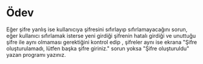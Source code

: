 # Ödev

Eğer şifre yanlış ise kullanıcıya şifresini sıfırlayıp sıfırlamayacağını sorun,
eğer kullanıcı sıfırlamak isterse yeni girdiği şifrenin hatalı girdiği ve unuttuğu 
şifre ile aynı olmaması gerektiğini kontrol edip , şifreler aynı ise ekrana 
"Şifre oluşturulamadı, lütfen başka şifre giriniz." sorun yoksa "Şifre oluşturuldu" 
yazan programı yazınız.